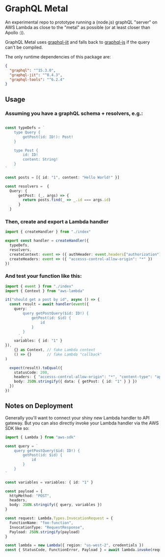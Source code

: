 # GraphQL Metal

An experimental repo to prototype running a (node.js) graphQL "server" on AWS Lambda as close to the "metal" as possible
(or at least closer than Apollo :)).

GraphQL Metal uses [graphql-jit](https://github.com/zalando-incubator/graphql-jit#readme) and falls back to
[graphql-js](https://github.com/graphql/graphql-js) if the query can't be compiled.

The only runtime dependencies of this package are:

```json
{
  "graphql": "^15.3.0",
  "graphql-jit": "^0.4.3",
  "graphql-tools": "^6.2.4"
}
```

## Usage

### Assuming you have a graphQL schema + resolvers, e.g.:

```TypeScript

const typeDefs = `
    type Query {
        getPost(id: ID!): Post!
    }

    type Post {
        id: ID!
        content: String!
    }
`

const posts = [{ id: "1", content: "Hello World!" }]

const resolvers =  {
  Query: {
      getPost: (_, args) => {
        return posts.find(_ => _.id === args.id)
      }
  }
```

### Then, create and export a Lambda handler

```TypeScript
import { createHandler } from "./index"

export const handler = createHandler({
  typeDefs,
  resolvers,
  createContext: event => ({ authHeader: event.headers["authorization"] }),
  createHeaders: event => ({ "accesss-control-allow-origin": "*" })
})
```

### And test your function like this:

```TypeScript
import { event } from "./index"
import { Context } from "aws-lambda"

it("should get a post by id", async () => {
  const result = await handler(event({
    query: `
        query getPostQuery($id: ID!) {
            getPost(id: $id) {
                id
            }
        }
      `,
    variables: { id: "1" }
}),
    {} as Context, // fake Lambda context
    () => {}       // fake Lambda "callback"
)

  expect(result).toEqual({
    statusCode: 200,
    headers: { "accesss-control-allow-origin": "*", "content-type": "application/json" },
    body: JSON.stringify({ data: { getPost: { id: "1" } } })
  })
})
```

## Notes on Deployment

Generally you'll want to connect your shiny new Lambda handler to API gateway. But
you can also directly invoke your Lambda handler via the AWS SDK like so:

```TypeScript
import { Lambda } from "aws-sdk"

const query = `
    query getPostQuery($id: ID!) {
        getPost(id: $id) {
            id
        }
    }
`

const variables = variables: { id: "1" }

const payload = {
  httpMethod: "POST",
  headers,
  body: JSON.stringify({ query, variables })
}

const request: Lambda.Types.InvocationRequest = {
  FunctionName: "foo-function",
  InvocationType: "RequestResponse",
  Payload: JSON.stringify(payload)
}

const lambda = new Lambda({ region: "us-west-2", credentials })
const { StatusCode, FunctionError, Payload } = await lambda.invoke(request)
```
